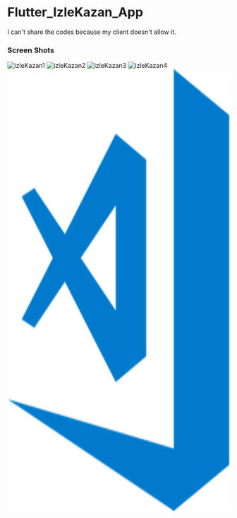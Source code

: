 # Flutter_IzleKazan_App
I can't share the codes because my client doesn't allow it.

### Screen Shots
![izleKazan1](https://user-images.githubusercontent.com/75858218/120122393-2b9cca80-c1b1-11eb-9266-1e32167d652d.jpeg)
![izleKazan2](https://user-images.githubusercontent.com/75858218/120122396-2c356100-c1b1-11eb-84f7-67b9fa03cde5.jpeg)
![izleKazan3](https://user-images.githubusercontent.com/75858218/120122395-2b9cca80-c1b1-11eb-9d01-ec5d16305572.jpeg)
![izleKazan4](https://user-images.githubusercontent.com/75858218/120122392-2a6b9d80-c1b1-11eb-97a3-301892dbd6d0.jpeg)
<img align="left" alt="izleKazan1" width="800" height="1000" src="https://raw.githubusercontent.com/github/explore/80688e429a7d4ef2fca1e82350fe8e3517d3494d/topics/visual-studio-code/visual-studio-code.png" />
